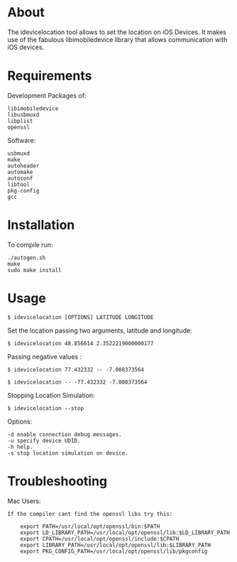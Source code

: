 About
=====
The idevicelocation tool allows to set the location on iOS Devices. It makes use of the fabulous libimobiledevice library that allows communication
with iOS devices.

Requirements
============

Development Packages of:

	libimobiledevice
	libusbmuxd
	libplist
	openssl

Software:

	usbmuxd
	make
	autoheader
	automake
	autoconf
	libtool
	pkg-config
	gcc

Installation
============

To compile run:

	./autogen.sh
	make
	sudo make install

Usage
=====

	$ idevicelocation [OPTIONS] LATITUDE LONGITUDE
 
Set the location passing two arguments, latitude and longitude:

	$ idevicelocation 48.856614 2.3522219000000177 

Passing negative values :

	$ idevicelocation 77.432332 -- -7.008373564
	
	$ idevicelocation -- -77.432332 -7.008373564

Stopping Location Simulation:

	$ idevicelocation --stop

Options:

	-d enable connection debug messages.
	-u specify device UDID.
	-h help.
	-s stop location simulation on device. 
	
Troubleshooting
===============

Mac Users: 

	If the compiler cant find the openssl libs try this:

		export PATH=/usr/local/opt/openssl/bin:$PATH
		export LD_LIBRARY_PATH=/usr/local/opt/openssl/lib:$LD_LIBRARY_PATH
		export CPATH=/usr/local/opt/openssl/include:$CPATH
		export LIBRARY_PATH=/usr/local/opt/openssl/lib:$LIBRARY_PATH
		export PKG_CONFIG_PATH=/usr/local/opt/openssl/lib/pkgconfig


